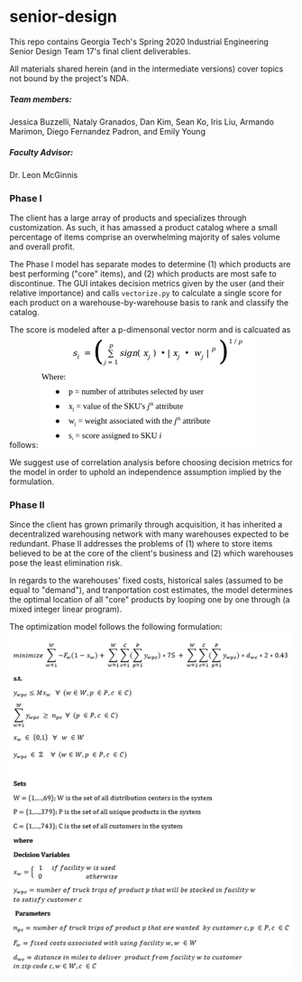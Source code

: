 # senior-design

This repo contains Georgia Tech's Spring 2020 Industrial Engineering Senior Design Team 17's final client deliverables.

All materials shared herein (and in the intermediate versions) cover topics not bound by the project's NDA.

##### Team members: 
Jessica Buzzelli,
Nataly Granados,
Dan Kim,
Sean Ko,
Iris Liu,
Armando Marimon,
Diego Fernandez Padron,
and Emily Young

##### Faculty Advisor: 
Dr. Leon McGinnis

### Phase I
The client has a large array of products and specializes through customization. As such, it has amassed a product catalog
where a small percentage of items comprise an overwhelming majority of sales volume and overall profit. 

The Phase I model has separate modes to determine (1) which products are best performing ("core" items), and (2) which products are most 
safe to discontinue. The GUI intakes decision metrics given by the user (and their relative importance) and 
calls ```vectorize.py``` to calculate a single score for each product on a warehouse-by-warehouse basis to rank and 
classify the catalog. 

The score is modeled after a p-dimensonal vector norm and is calcuated as follows:
![](images/formula.png)

We suggest use of correlation analysis before choosing decision metrics for the model in order to uphold an independence assumption implied by the formulation.

### Phase II
Since the client has grown primarily through acquisition, it has inherited a decentralized warehousing network with 
many warehouses expected to be redundant. Phase II addresses the problems of (1) where to store items believed to be at the
core of the client's business and (2) which warehouses pose the least elimination risk. 

In regards to the warehouses' fixed costs, historical sales (assumed to be equal to "demand"), and tranportation cost estimates,
 the model determines the optimal location of all "core" products by looping one by one through (a mixed integer linear
 program).
  
The optimization model follows the following formulation:
![](images/formulation.png)
 
